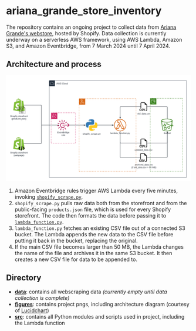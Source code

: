 # ariana_grande_store_inventory

The repository contains an ongoing project to collect data from [Ariana Grande's webstore](https://shop.arianagrande.com/), hosted by Shopify. Data collection is currently underway on a serverless AWS framework, using AWS Lambda, Amazon S3, and Amazon Eventbridge, from 7 March 2024 until 7 April 2024.

## Architecture and process

![architecture_diagram.png](./figures/architecture_diagram.png)

1. Amazon Eventbridge rules trigger AWS Lambda every five minutes, invoking [`shopify_scrape.py`](.src/shopify_scrape.py).
2. `shopify_scrape.py` pulls raw data both from the storefront and from the public-facing `products.json` file, which is used for every Shopify storefront. The code then formats the data before passing it to [`lambda_function.py`](./src/lambda_function.py).
3. `lambda_function.py` fetches an existing CSV file out of a connected S3 bucket. The Lambda appends the new data to the CSV file before putting it back in the bucket, replacing the original.
4. If the main CSV file becomes larger than 50 MB, the Lambda changes the name of the file and archives it in the same S3 bucket. It then creates a new CSV file for data to be appended to.

## Directory
* **[data](./data)**: contains all webscraping data *(currently empty until data collection is complete)*
* **[figures](./figures)**: contains project pngs, including architecture diagram (courtesy of [Lucidchart](https://www.lucidchart.com/pages/))
* **[src](./src)**: contains all Python modules and scripts used in project, including the Lambda function
